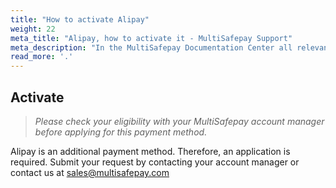 ```yaml
---
title: "How to activate Alipay"
weight: 22
meta_title: "Alipay, how to activate it - MultiSafepay Support"
meta_description: "In the MultiSafepay Documentation Center all relevant information regarding our Plugins and API. As well as Support pages for Payment Method, Tools and General Questions. You can also find the contact details of our Support Team and Integration Team."
read_more: '.'
---
```


## Activate 
>_Please check your eligibility with your MultiSafepay account manager before applying for this payment method._

Alipay is an additional payment method. Therefore, an application is required. Submit your request by contacting your account manager or contact us at <sales@multisafepay.com>

